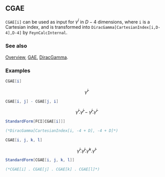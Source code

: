 ## CGAE

`CGAE[i]` can be used as input for $\gamma ^i$ in $D-4$ dimensions, where `i` is a Cartesian index, and is transformed into `DiracGamma[CartesianIndex[i,D-4],D-4]` by `FeynCalcInternal`.

### See also

[Overview](Extra/FeynCalc.md), [GAE](GAE.md), [DiracGamma](DiracGamma.md).

### Examples

```mathematica
CGAE[i]
```

$$\hat{\gamma }^i$$

```mathematica
CGAE[i, j] - CGAE[j, i]
```

$$\hat{\gamma }^i.\hat{\gamma }^j-\hat{\gamma }^j.\hat{\gamma }^i$$

```mathematica
StandardForm[FCI[CGAE[i]]]

(*DiracGamma[CartesianIndex[i, -4 + D], -4 + D]*)
```

```mathematica
CGAE[i, j, k, l]
```

$$\hat{\gamma }^i.\hat{\gamma }^j.\hat{\gamma }^k.\hat{\gamma }^l$$

```mathematica
StandardForm[CGAE[i, j, k, l]]

(*CGAE[i] . CGAE[j] . CGAE[k] . CGAE[l]*)
```